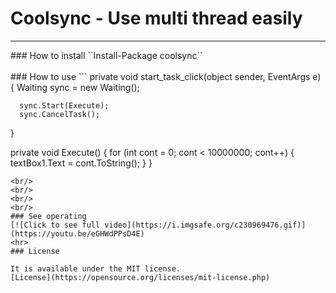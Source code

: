# Coolsync - Use multi thread easily 
<hr/>
### How to install
``Install-Package coolsync``
<br/>
<br/>
### How to use
```
  private void start_task_click(object sender, EventArgs e)
  {
      Waiting sync = new Waiting();

      sync.Start(Execute);
      sync.CancelTask();
  }

  private void Execute()
  {
      for (int cont = 0; cont < 10000000; cont++)
      {
          textBox1.Text = cont.ToString();
      }
  }
```
<br/>
<br/>
<br/>
<br/>
### See operating
[![Click to see full video](https://i.imgsafe.org/c230969476.gif)](https://youtu.be/eGHWdPPsD4E)
<hr>
### License

It is available under the MIT license.
[License](https://opensource.org/licenses/mit-license.php)
